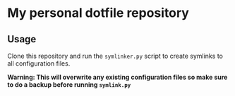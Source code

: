 # My personal dotfile repository

## Usage

Clone this repository and run the `symlinker.py` script to create symlinks to all configuration files. 

**Warning: This will overwrite any existing configuration files so make sure to do a backup before running `symlink.py`**  


